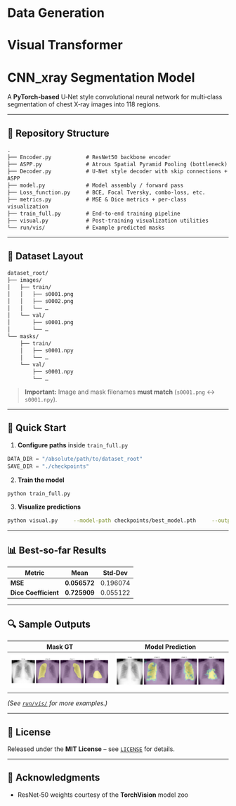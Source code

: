 # Data Generation
# Visual Transformer
# CNN_xray Segmentation Model

A **PyTorch‑based** U‑Net style convolutional neural network for multi‑class segmentation of chest X‑ray images into 118 regions.

---

## 📁 Repository Structure

```
.
├── Encoder.py           # ResNet50 backbone encoder
├── ASPP.py              # Atrous Spatial Pyramid Pooling (bottleneck)
├── Decoder.py           # U‑Net style decoder with skip connections + ASPP
├── model.py             # Model assembly / forward pass
├── Loss_function.py     # BCE, Focal Tversky, combo‑loss, etc.
├── metrics.py           # MSE & Dice metrics + per‑class visualization
├── train_full.py        # End‑to‑end training pipeline
├── visual.py            # Post‑training visualization utilities
└── run/vis/             # Example predicted masks
```

---

## 📂 Dataset Layout

```
dataset_root/
├── images/
│   ├── train/
│   │   ├── s0001.png
│   │   ├── s0002.png
│   │   └── …
│   └── val/
│       ├── s0001.png
│       └── …
└── masks/
    ├── train/
    │   ├── s0001.npy
    │   └── …
    └── val/
        ├── s0001.npy
        └── …
```

> **Important:** Image and mask filenames **must match** (`s0001.png` ↔ `s0001.npy`).

---

## 🚀 Quick Start

1. **Configure paths** inside `train_full.py`
```python
DATA_DIR = "/absolute/path/to/dataset_root"
SAVE_DIR = "./checkpoints"
```

2. **Train the model**
```bash
python train_full.py
```

3. **Visualize predictions**
```bash
python visual.py     --model-path checkpoints/best_model.pth     --output-dir run/vis
```

---

## 📊 Best‑so‑far Results

| Metric | Mean | Std‑Dev |
|--------|------|---------|
| **MSE** | **0.056572** | 0.196074 |
| **Dice Coefficient** | **0.725909** | 0.055122 |

---

## 🔍 Sample Outputs

| Mask GT | Model Prediction |
|-----------|----------|
| ![Left](CNN_xray/runs/vis/JPCLN022_mask.png) |![Right](CNN_xray/runs/vis/JPCLN022_pred.png)

*(See [`run/vis/`](run/vis/) for more examples.)*

---

## 📄 License

Released under the **MIT License** – see [`LICENSE`](LICENSE) for details.

---

## 🙏 Acknowledgments

* ResNet‑50 weights courtesy of the **TorchVision** model zoo  
